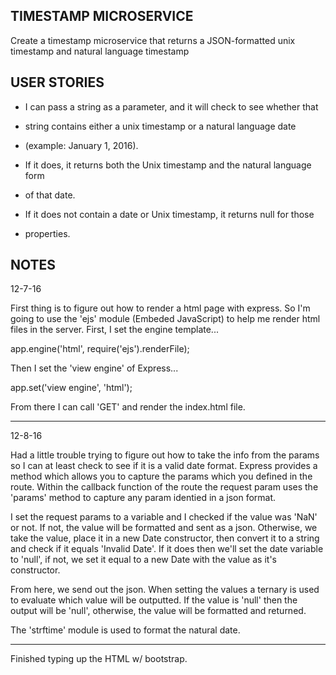 TIMESTAMP MICROSERVICE
---------------------------
Create a timestamp microservice that returns a JSON-formatted unix timestamp and 
natural language timestamp

USER STORIES
------------

* I can pass a string as a parameter, and it will check to see whether that 
* string contains either a unix timestamp or a natural language date 
* (example: January 1, 2016).

* If it does, it returns both the Unix timestamp and the natural language form 
* of that date.

* If it does not contain a date or Unix timestamp, it returns null for those 
* properties.


NOTES 
------

12-7-16

First thing is to figure out how to render a html page with express.  So I'm 
going to use the 'ejs' module (Embeded JavaScript) to help me render html 
files in the server. First, I set the engine template...

app.engine('html', require('ejs').renderFile);

Then I set the 'view engine' of Express...

app.set('view engine', 'html');

From there I can call 'GET' and render the index.html file.

---

12-8-16

Had a little trouble trying to figure out how to take the info from the params
so I can at least check to see if it is a valid date format.  Express provides
a method which allows you to capture the params which you defined in the route.
Within the callback function of the route the request param uses the 'params'
method to capture any param identied in a json format.

I set the request params to a variable and I checked if the value was 'NaN' or 
not.  If not, the value will be formatted and sent as a json.  Otherwise, we 
take the value, place it in a new Date constructor, then convert it to a string
and check if it equals 'Invalid Date'.  If it does then we'll set the date 
variable to 'null', if not, we set it equal to a new Date with the value as it's 
constructor.

From here, we send out the json.  When setting the values a ternary is used to 
evaluate which value will be outputted.  If the value is 'null' then the output 
will be 'null', otherwise, the value will be formatted and returned.

The 'strftime' module is used to format the natural date.

---

Finished typing up the HTML w/ bootstrap.